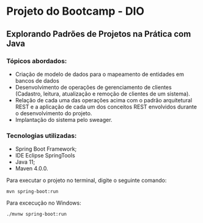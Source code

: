 # Projeto do Bootcamp - DIO
## Explorando Padrões de Projetos na Prática com Java


### Tópicos abordados:

- Criação de modelo de dados para o mapeamento de entidades em bancos de dados
- Desenvolvimento de operações de gerenciamento de clientes (Cadastro, leitura, atualização e remoção de clientes de um sistema).
- Relação de cada uma das operações acima com o padrão arquitetural REST e a aplicação de cada um dos conceitos REST envolvidos durante o desenvolvimento do projeto.
- Implantação do sistema pelo sweager.


### Tecnologias utilizadas:

- Spring Boot Framework;
- IDE Eclipse SpringTools
- Java 11;
- Maven 4.0.0.

Para executar o projeto no terminal, digite o seguinte comando:

```shell script
mvn spring-boot:run 
```

Para excecução no Windows:

```shell script
./mvnw spring-boot:run 
```

